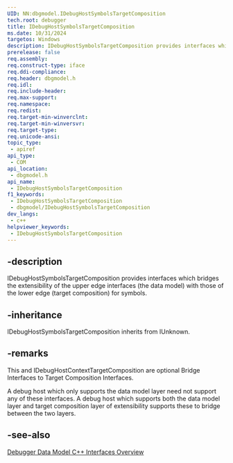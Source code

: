 ```yaml
---
UID: NN:dbgmodel.IDebugHostSymbolsTargetComposition
tech.root: debugger
title: IDebugHostSymbolsTargetComposition
ms.date: 10/31/2024
targetos: Windows
description: IDebugHostSymbolsTargetComposition provides interfaces which bridges the extensibility of the upper edge interfaces (the data model) with those of the lower edge (target composition) for symbols. (dbgmodel.h)
prerelease: false
req.assembly: 
req.construct-type: iface
req.ddi-compliance: 
req.header: dbgmodel.h
req.idl: 
req.include-header: 
req.max-support: 
req.namespace: 
req.redist: 
req.target-min-winverclnt: 
req.target-min-winversvr: 
req.target-type: 
req.unicode-ansi: 
topic_type:
 - apiref
api_type:
 - COM
api_location:
 - dbgmodel.h
api_name:
 - IDebugHostSymbolsTargetComposition
f1_keywords:
 - IDebugHostSymbolsTargetComposition
 - dbgmodel/IDebugHostSymbolsTargetComposition
dev_langs:
 - c++
helpviewer_keywords:
 - IDebugHostSymbolsTargetComposition
---
```


## -description

IDebugHostSymbolsTargetComposition provides interfaces which bridges the extensibility of the upper edge interfaces (the data model) with those of the lower edge (target composition) for symbols.

## -inheritance

IDebugHostSymbolsTargetComposition inherits from IUnknown.

## -remarks

This and IDebugHostContextTargetComposition are optional Bridge Interfaces to Target Composition Interfaces.

A debug host which only supports the data model layer need not support any of these interfaces.  A debug host which supports both the data model layer and target composition layer of extensibility supports these to bridge between the two layers.

## -see-also

[Debugger Data Model C++ Interfaces Overview](/windows-hardware/drivers/debugger/data-model-cpp-overview)
